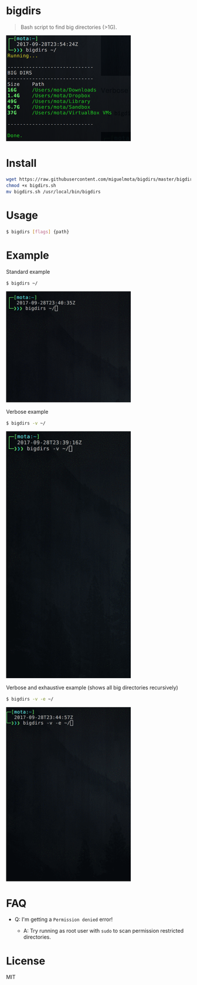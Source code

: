 # bigdirs

> Bash script to find big directories (>1G).

<img src="./screenshot.png" width="340" />

# Install

```bash
wget https://raw.githubusercontent.com/miguelmota/bigdirs/master/bigdirs.sh
chmod +x bigdirs.sh
mv bigdirs.sh /usr/local/bin/bigdirs
```

# Usage

```bash
$ bigdirs [flags] {path}
```

# Example

Standard example

```bash
$ bigdirs ~/
```

<img src="./screenshot_standard.gif" width="340" />

Verbose example

```bash
$ bigdirs -v ~/
```

<img src="./screenshot_verbose.gif" width="340" />

Verbose and exhaustive example (shows all big directories recursively)

```bash
$ bigdirs -v -e ~/
```

<img src="./screenshot_exhaustive.gif" width="340" />

# FAQ

- Q: I'm getting a `Permission denied` error!

  - A: Try running as root user with `sudo` to scan permission restricted directories.

# License

MIT
